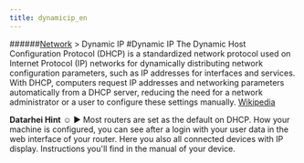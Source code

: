 ```yaml
---
title: dynamicip_en
---
```

######[Network](../restreamer/wiki/networktechnology_en.html) > Dynamic IP
#Dynamic IP
The Dynamic Host Configuration Protocol (DHCP) is a standardized network protocol used on Internet Protocol (IP) networks for dynamically distributing network configuration parameters, such as IP addresses for interfaces and services. With DHCP, computers request IP addresses and networking parameters automatically from a DHCP server, reducing the need for a network administrator or a user to configure these settings manually. <a href="https://en.wikipedia.org/wiki/Dynamic_Host_Configuration_Protocol" target="_blank">Wikipedia</a> 

**Datarhei Hint** ☺ ► Most routers are set as the default on DHCP. How your machine is configured, you can see after a login with your user data in the web interface of your router. Here you also all connected devices with IP display. Instructions you'll find in the manual of your device.
